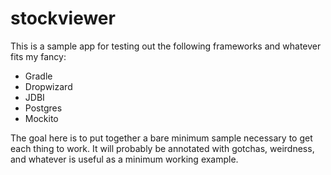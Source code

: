 # stockviewer

This is a sample app for testing out the following frameworks and whatever fits my fancy: 
- Gradle
- Dropwizard
- JDBI
- Postgres
- Mockito

The goal here is to put together a bare minimum sample necessary to get each thing to work. It will probably be annotated with gotchas, weirdness, and whatever is useful as a minimum working example. 
